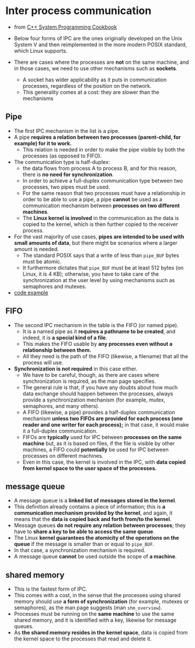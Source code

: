 # Inter process communication
- from [C++ System Programming Cookbook](https://www.amazon.com/System-Programming-Cookbook-system-level-programming/dp/1838646558)

- Below four forms of IPC are the ones originally developed on the Unix System V and then reimplemented in the more modern POSIX standard, which Linux supports.
- There are cases where the processes are **not** on the same machine, and in those cases, we need to use other mechanisms such as **sockets**.
  - A socket has wider applicability as it puts in communication processes, regardless of the position on the network.
  - This generality comes at a cost: they are slower than the mechanisms

## Pipe
- The first IPC mechanism in the list is a pipe.
- A pipe **requires a relation between two processes (parent-child, for example) for it to work.**
  - This relation is needed in order to make the pipe visible by both the processes (as opposed to FIFO).
- The communication type is half-duplex:
  - the data flows from process A to process B, and for this reason, there is **no need for synchronization**.
  - In order to achieve a full-duplex communication type between two processes, two pipes must be used.
  - For the same reason that two processes must have a relationship in order to be able to use a pipe, a pipe **cannot** be used as a communication mechanism between **processes on two different machines**.
  - The **Linux kernel is involved** in the communication as the data is copied to the kernel, which is then further copied to the receiver process.
- For the vast majority of use cases, **pipes are intended to be used with small amounts of data**, but there might be scenarios where a larger amount is needed.
  - The standard POSIX says that a write of less than `pipe_BUF` bytes must be atomic.
  - It furthermore dictates that `pipe_BUF` must be at least 512 bytes (on Linux, it is 4 KB); otherwise, you have to take care of the synchronization at the user level by using mechanisms such as semaphores and mutexes.
- [code example](demo/pipe.h)

## FIFO
- The second IPC mechanism in the table is the FIFO (or named pipe).
  - It is a named pipe as it **requires a pathname to be created**, and indeed, it is **a special kind of a file**.
  - This makes the FIFO usable by **any processes even without a relationship between them.**
  - All they need is the path of the FIFO (likewise, a filename) that all the process will use.
- **Synchronization is not required** in this case either.
  - We have to be careful, though, as there are cases where synchronization is required, as the man page specifies.
  - The general rule is that, if you have any doubts about how much data exchange should happen between the processes, always provide a synchronization mechanism (for example, mutex, semaphores, and many others).
  - A FIFO (likewise, a pipe) provides a half-duplex communication mechanism **unless two FIFOs are provided for each process (one reader and one writer for each process);** in that case, it would make it a full-duplex communication.
  - FIFOs are **typically** used for IPC between **processes on the same machine** but, as it is based on files, if the file is visible by other machines, a FIFO could **potentially** be used for IPC between processes on different machines.
  - Even in this case, the kernel is involved in the IPC, with **data copied from kernel space to the user space of the processes.**

## message queue
- A message queue is a **linked list of messages stored in the kernel**.
- This definition already contains a piece of information; this is **a communication mechanism provided by the kernel**, and again, it means that the **data is copied back and forth from/to the kernel**.
- Message queues **do not require any relation between processes**; they have to **share a key to be able to access the same queue**.
- The Linux **kernel guarantees the atomicity of the operations on the queue** if the message is smaller than or equal to `pipe_BUF`.
- In that case, a synchronization mechanism is required.
- A message queue **cannot** be used outside the scope of **a machine**.

## shared memory
- This is the fastest form of IPC.
- This comes with a cost, in the sense that the processes using shared memory should use **a form of synchronization** (for example, mutexes or semaphores), as the man page suggests (man `shm_overview`).
- Processes must be running on the **same machine** to use the same shared memory, and it is identified with a key, likewise for message queues.
- As **the shared memory resides in the kernel space**, data is copied from the kernel space to the processes that read and delete it.


